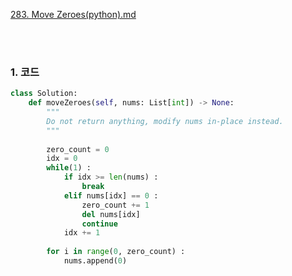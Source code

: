 [283. Move Zeroes(python).md](https://leetcode.com/problems/move-zeroes/)

<br>
<br>

### 1. 코드

```python
class Solution:
    def moveZeroes(self, nums: List[int]) -> None:
        """
        Do not return anything, modify nums in-place instead.
        """
        
        zero_count = 0
        idx = 0
        while(1) :
            if idx >= len(nums) :
                break
            elif nums[idx] == 0 :
                zero_count += 1
                del nums[idx]
                continue
            idx += 1
        
        for i in range(0, zero_count) :
            nums.append(0)
```
